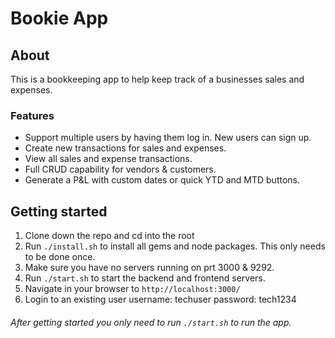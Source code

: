 # Bookie App

## About

This is a bookkeeping app to help keep track of a businesses sales and expenses.

### Features

- Support multiple users by having them log in. New users can sign up.
- Create new transactions for sales and expenses.
- View all sales and expense transactions.
- Full CRUD capability for vendors & customers.
- Generate a P&L with custom dates or quick YTD and MTD buttons.

## Getting started

1. Clone down the repo and cd into the root
2. Run `./install.sh` to install all gems and node packages. This only needs to be done once.
3. Make sure you have no servers running on prt 3000 & 9292.
4. Run `./start.sh` to start the backend and frontend servers.
5. Navigate in your browser to `http://localhost:3000/`
6. Login to an existing user
   username: techuser
   password: tech1234

###### After getting started you only need to run `./start.sh` to run the app.
